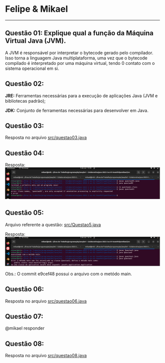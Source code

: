 # Felipe & Mikael

---

## Questão 01: Explique qual a função da Máquina Virtual Java (JVM).
A JVM é responsável por interpretar o bytecode gerado pelo compilador. Isso torna a linguagem Java
multiplataforma, uma vez que o bytecode compilado é interpretado por uma máquina virtual, tendo
0 contato com o sistema operacional em si.

## Questão 02:
**JRE:** Ferramentas necessárias para a execução de aplicações Java (JVM e bibliotecas padrão);

**JDK:** Conjunto de ferramentas necessárias para desenvolver em Java.

## Questão 03:
Resposta no arquivo [src/questao03.java](src/questao03.java)

## Questão 04:
Resposta:
![Resposta](imgs/questao04.png)

## Questão 05:
Arquivo referente a questão: [src/Questao5.java](src/Questao5.java)

Resposta:
![Resposta](imgs/questao05.png)

Obs.: O commit e9cef48 possui o arquivo com o metódo main.

## Questão 06:
Resposta no arquivo [src/questao06.java](src/questao06.java)

## Questão 07:
@mikael responder

## Questão 08:
Resposta no arquivo [src/questao08.java](src/questao08.java)
